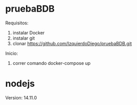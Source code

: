 # pruebaBDB

Requisitos:

1. instalar Docker
2. instalar git
3. clonar https://github.com/IzquierdoDiego/pruebaBDB.git

Inicio: 
1. correr comando docker-compose up



# nodejs

Version: 14.11.0
